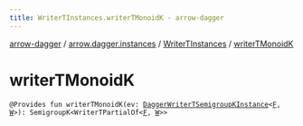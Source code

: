 ```yaml
---
title: WriterTInstances.writerTMonoidK - arrow-dagger
---
```


[arrow-dagger](../../index.html) / [arrow.dagger.instances](../index.html) / [WriterTInstances](index.html) / [writerTMonoidK](./writer-t-monoid-k.html)

# writerTMonoidK

`@Provides fun writerTMonoidK(ev: `[`DaggerWriterTSemigroupKInstance`](../-dagger-writer-t-semigroup-k-instance/index.html)`<`[`F`](index.html#F)`, `[`W`](index.html#W)`>): SemigroupK<WriterTPartialOf<`[`F`](index.html#F)`, `[`W`](index.html#W)`>>`